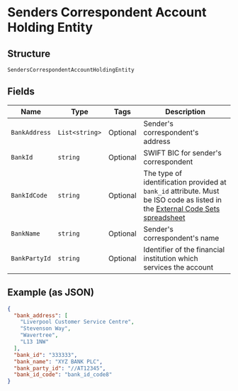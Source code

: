 
# Senders Correspondent Account Holding Entity

## Structure

`SendersCorrespondentAccountHoldingEntity`

## Fields

| Name | Type | Tags | Description |
|  --- | --- | --- | --- |
| `BankAddress` | `List<string>` | Optional | Sender's correspondent's address |
| `BankId` | `string` | Optional | SWIFT BIC for sender's correspondent |
| `BankIdCode` | `string` | Optional | The type of identification provided at `bank_id` attribute. Must be ISO code as listed in the [External Code Sets spreadsheet](https://www.iso20022.org/external_code_list.page) |
| `BankName` | `string` | Optional | Sender's correspondent's name |
| `BankPartyId` | `string` | Optional | Identifier of the financial institution which services the account |

## Example (as JSON)

```json
{
  "bank_address": [
    "Liverpool Customer Service Centre",
    "Stevenson Way",
    "Wavertree",
    "L13 1NW"
  ],
  "bank_id": "333333",
  "bank_name": "XYZ BANK PLC",
  "bank_party_id": "//AT12345",
  "bank_id_code": "bank_id_code8"
}
```

